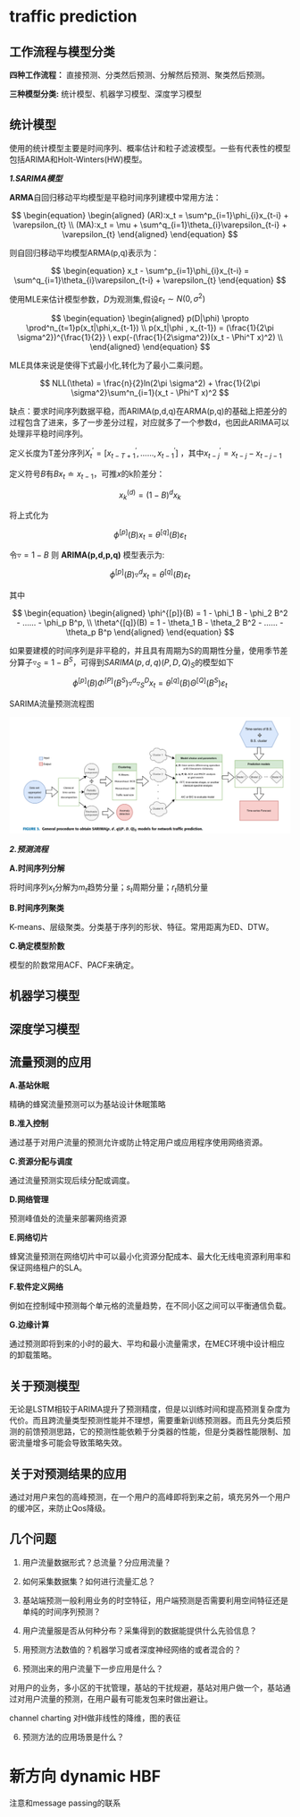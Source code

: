 # traffic prediction

## 工作流程与模型分类

**四种工作流程：** 直接预测、分类然后预测、分解然后预测、聚类然后预测。

**三种模型分类:** 统计模型、机器学习模型、深度学习模型

## 统计模型

使用的统计模型主要是时间序列、概率估计和粒子滤波模型。一些有代表性的模型包括ARIMA和Holt-Winters(HW)模型。

***1.SARIMA模型***

**ARMA**自回归移动平均模型是平稳时间序列建模中常用方法：

$$
    \begin{equation}
        \begin{aligned}
            (AR):x_t = \sum^p_{i=1}\phi_{i}x_{t-i} + \varepsilon_{t} \\
            (MA):x_t = \mu + \sum^q_{i=1}\theta_{i}\varepsilon_{t-i} + \varepsilon_{t}
        \end{aligned}
    \end{equation}
$$

则自回归移动平均模型ARMA(p,q)表示为：

$$
    \begin{equation}
        x_t - \sum^p_{i=1}\phi_{i}x_{t-i} = \sum^q_{i=1}\theta_{i}\varepsilon_{t-i} + \varepsilon_{t}
    \end{equation}
$$

使用MLE来估计模型参数，$D$为观测集,假设$\varepsilon_t \sim N(0,\sigma^2)$

$$
    \begin{equation}
        \begin{aligned}
            p(D|\phi) \propto \prod^n_{t=1}p(x_t|\phi,x_{t-1}) \\
            p(x_t|\phi , x_{t-1}) = (\frac{1}{2\pi \sigma^2})^{\frac{1}{2}} \ exp(-(\frac{1}{2\sigma^2})(x_t - \Phi^T x)^2) \\
        \end{aligned}
    \end{equation}
$$


MLE具体来说是使得下式最小化,转化为了最小二乘问题。

$$
    NLL(\theta) = \frac{n}{2}ln(2\pi \sigma^2) + \frac{1}{2\pi \sigma^2}\sum^n_{i=1}(x_t - \Phi^T x)^2
$$

缺点：要求时间序列数据平稳，而ARIMA(p,d,q)在ARMA(p,q)的基础上把差分的过程包含了进来，多了一步差分过程，对应就多了一个参数d，也因此ARIMA可以处理非平稳时间序列。

定义长度为T差分序列$X^{'}_t = [x^{'}_{t-T+1},……,x^{'}_{t-1}]$ ，其中$x^{'}_{t-j} = x_{t-j} - x_{t-j-1}$

定义符号$B$有$Bx_t \doteq x_{t-1}$，可推$x$的k阶差分：

$$
    \begin{equation}
        x^{(d)}_k = (1-B)^d x_k
    \end{equation}
$$

将上式化为

$$
    \begin{equation}
        \phi^{[p]}(B)x_t = \theta^{[q]}(B)\varepsilon_t
    \end{equation}
$$

令$\triangledown = 1 - B$ 则 **ARIMA(p,d,p,q)** 模型表示为:

$$
    \phi^{[p]}(B) \triangledown^{d} x_t = \theta^{[q]}(B)\varepsilon_t
$$

其中

$$
    \begin{equation}
        \begin{aligned}
            \phi^{[p]}(B) = 1 - \phi_1 B - \phi_2 B^2 - …… - \phi_p B^p, \\
            \theta^{[q]}(B) = 1 - \theta_1 B - \theta_2 B^2 - …… - \theta_p B^p
        \end{aligned}
    \end{equation}
$$

如果要建模的时间序列是非平稳的，并且具有周期为S的周期性分量，使用季节差分算子$\triangledown_{S} = 1 - B^{S}$，可得到$SARIMA(p,d,q)(P,D,Q)_S$的模型如下

$$
    \phi^{[p]}(B) \Phi^{[P]}(B^S) \triangledown^{d} \triangledown^D_S x_t = \theta^{[q]}(B) \Theta^{[Q]}(B^S) \varepsilon_t
$$

SARIMA流量预测流程图

![](image/20230901202459.png)

***2.预测流程***

**A.时间序列分解**

将时间序列$x_t$分解为$m_t$趋势分量；$s_t$周期分量；$r_t$随机分量

**B.时间序列聚类**

K-means、层级聚类。分类基于序列的形状、特征。常用距离为ED、DTW。

**C.确定模型阶数**

模型的阶数常用ACF、PACF来确定。

## 机器学习模型

## 深度学习模型

## 流量预测的应用

**A.基站休眠**

精确的蜂窝流量预测可以为基站设计休眠策略

**B.准入控制**

通过基于对用户流量的预测允许或防止特定用户或应用程序使用网络资源。

**C.资源分配与调度**

通过流量预测实现后续分配或调度。

**D.网络管理**

预测峰值处的流量来部署网络资源

**E.网络切片**

蜂窝流量预测在网络切片中可以最小化资源分配成本、最大化无线电资源利用率和保证网络租户的SLA。

**F.软件定义网络**

例如在控制域中预测每个单元格的流量趋势，在不同小区之间可以平衡通信负载。

**G.边缘计算**

通过预测即将到来的小时的最大、平均和最小流量需求，在MEC环境中设计相应的卸载策略。


## 关于预测模型

无论是LSTM相较于ARIMA提升了预测精度，但是以训练时间和提高预测复杂度为代价。而且跨流量类型预测性能并不理想，需要重新训练预测器。而且先分类后预测的前馈预测思路，它的预测性能依赖于分类器的性能，但是分类器性能限制、加密流量增多可能会导致策略失效。

## 关于对预测结果的应用

通过对用户来包的高峰预测，在一个用户的高峰即将到来之前，填充另外一个用户的缓冲区，来防止Qos降级。

## 几个问题

1. 用户流量数据形式？总流量？分应用流量？
   
2. 如何采集数据集？如何进行流量汇总？

3. 基站端预测一般利用业务的时空特征，用户端预测是否需要利用空间特征还是单纯的时间序列预测？
   
4. 用户流量服是否从何种分布？采集得到的数据能提供什么先验信息？
   
5. 用预测方法数值的？机器学习或者深度神经网络的或者混合的？

6. 预测出来的用户流量下一步应用是什么？

对用户的业务，多小区的干扰管理，基站的干扰规避，基站对用户做一个，基站通过对用户流量的预测，在用户最有可能发包来时做出避让。

channel charting 对H做非线性的降维，图的表征

6. 预测方法的应用场景是什么？

# 新方向 dynamic HBF 

注意和message passing的联系